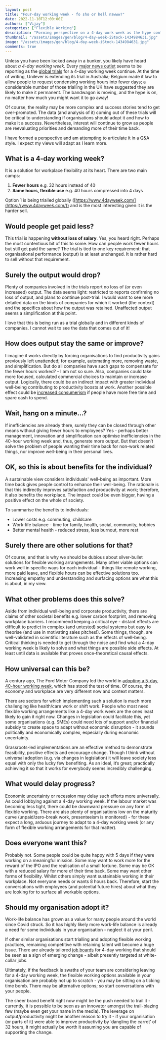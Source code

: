 ```yaml
---
layout: post
title: "Four-day working week - fo sho or hell nawww?"
date: 2022-11-10T12:00:00Z
authors: ["Vijay"]
categories: ["Flexible Working"]
description: "Forming perspective on a 4-day work week as the hype continues to grow"
thumbnail: "/assets/images/gen/blog/4-day-week-iStock-1434984631.jpg"
image: "/assets/images/gen/blog/4-day-week-iStock-1434984631.jpg"
comments: true
---
```


Unless you have been locked away in a bunker, you likely have heard about *a 4-day working week*. Every [major news outlet](https://www.google.com/search?q=4+day+work+week&tbm=nws&source=univ&tbo=u&sa=X&ved=2ahUKEwjF-uawjKH7AhXLQkEAHXsDAc8Qt8YBegQIChAG&biw=1440&bih=764&dpr=2) seems to be reporting as the [global trials](https://www.4dayweek.com/ukpilot) for a 4-day working week continue. At the time of writing, Unilever is extending its trial in Australia; Belgium made it law to allow people to request condensing working hours into fewer days; a considerable number of those trialling in the UK have suggested they are likely to make it permanent. The bandwagon is moving, and the hype is on, no matter how much you might want it to go away!

Of course, the reality may be more complex and success stories tend to get over-promoted. The data (and analysis of it) coming out of these trials will be critical to understanding if organisations should adopt it and how to make it a success. Nevertheless, interest will continue to grow as people are reevaluating priorities and demanding more of their time back.

I have formed a perspective and am attempting to articulate it in a Q&A style. I expect my views will adapt as I learn more.

## What is a 4-day working week?

It is a solution for workplace flexibility at its heart. There are two main camps:

1. **Fewer** **hours** e.g. 32 hours instead of 40
2. **Same hours, flexible use** e.g. 40 hours compressed into 4 days

Option 1 is being trialled globally ([https://www.4dayweek.com/](https://www.4dayweek.com/)) and is the most interesting given it is the harder sell.

## Would people get paid less?

This trial is happening **without loss of salary**. Yes, you heard right. Perhaps the most contentious bit of this to some. How can people work fewer hours but still get paid the same? The trial is tied to one key requirement: that organisational performance (output) is at least unchanged. It is rather hard to sell without that requirement.

## Surely the output would drop?

Plenty of companies involved in the trials report no loss of (or even increased) output. The data seems light: restricted to reports confirming no loss of output, and plans to continue post-trial. I would want to see more detailed data on the kinds of companies for which it worked (the context) and the specifics about how the output was retained. Unaffected output seems a simplification at this point. 

I love that this is being run as a trial globally and in different kinds of companies. I cannot wait to see the data that comes out of it!

## How does output stay the same or improve?

I imagine it works directly by forcing organisations to find productivity gains previously left unattended; for example, automating more, removing waste, and simplification. But do all companies have such gaps to compensate for the fewer hours worked? - I am not so sure. Also, companies could take more focused, calculated commercial choices to maintain or increase output. Logically, there could be an indirect impact with greater individual well-being contributing to productivity boosts at work. Another possible effect could be [increased consumerism](https://www.youtube.com/watch?v=hD784CHYhGM) if people have more free time and spare cash to spend.

## Wait, hang on a minute…?

If inefficiencies are already there, surely they can be closed through other means without giving fewer hours to employees? Yes - perhaps better management, innovation and simplification can optimise inefficiencies in the 40-hour working week and, thus, generate more output. But that doesn’t solve the problem of people wanting their time back for non-work related things, nor improve well-being in their personal lives.

## OK, so this is about benefits for the individual?

A sustainable view considers individuals' well-being as important. More time back gives people control to enhance their well-being. The rationale is that this indirectly improves satisfaction and productivity at work; therefore, it also benefits the workplace. The impact could be even bigger, having a positive effect on the whole of society.

To summarise the benefits to individuals:

- Lower costs e.g. commuting, childcare
- Work-life balance - time for family, health, social, community, hobbies
- Better mental health - reduced stress, less burnout, more rest

## Surely there are other solutions for that?

Of course, and that is why we should be dubious about silver-bullet solutions for flexible working arrangements. Many other viable options can work well in specific ways for each individual - things like remote working, more paid leave, and flexible hours can be effective solutions too. Increasing empathy and understanding and surfacing options are what this is about, in my view.

## What other problems does this solve?

Aside from individual well-being and corporate productivity, there are claims of other societal benefits e.g. lower carbon footprint, and removing workplace barriers. I recommend keeping a critical eye - distant effects are difficult to predict in complex (and untested) social systems but easy to theorise (and use in motivating sales pitches!). Some things, though, are well-validated in scientific literature such as the effects of well-being. Critical thinking is needed to get through the noise and find what a 4-day working week is likely to solve and what things are possible side effects. At least until data is available that proves once-theoretical causal effects.

## How universal can this be?

A century ago, The Ford Motor Company led the world in [adopting a 5-day, 40-hour working week](https://www.history.com/this-day-in-history/ford-factory-workers-get-40-hour-week), which has stood the test of time. Of course, the economy and workplace are very different now and context matters.

There are sectors for which implementing such a solution is much more challenging like health/care work or shift work. People who most need flexible working arrangements like a 4-day work week are the ones least likely to gain it right now. Changes in legislation could facilitate this, yet some organisations (e.g. SMEs) could need lots of support and/or financial subsidy to create space to adapt without economic disruption - it sounds politically and economically complex, especially during economic uncertainty.

Grassroots-led implementations are an effective method to demonstrate feasibility, positive effects and encourage change. Though I think without universal adoption (e.g. via changes in legislation) it will leave society less equal with only the lucky few benefiting. As an ideal, it’s great; practically achieving it so that it works for everybody seems incredibly challenging.

## What would delay progress?

Economic uncertainty or recession may delay such efforts more universally. As could lobbying against a 4-day working week. If the labour market was becoming less tight, there could be downward pressure on any form of flexible working. There are also plenty of organisations low on the maturity curve (unpaid/zero-break work, presenteeism is monitored) - for these expect a long, arduous journey to adapt to a 4-day working week (or any form of flexible working arrangements for that matter).

## Does everyone want this?

Probably not. Some people could be quite happy with 5 days if they were working on a meaningful mission. Some may want to work more for the reward of the IPO and the realisation of a small fortune. Some may be OK with a reduced salary for more of their time back. Some may want other forms of flexibility. Whilst others simply want sustainable working in their workplace. Not everyone needs or wants 8 hours back. Therefore, start the conversations with employees (and potential future hires) about what they are looking for to surface all workable options.

## Should my organisation adopt it?

Work-life balance has grown as a value for many people around the world since Covid struck. So it has highly likely more work-life balance is already a need for some individuals in your organisation - neglect it at your peril.

If other similar organisations start trialling and adopting flexible working practices, remaining competitive with retaining talent will become a huge issue. There are already tailored [job boards](https://4dayweek.io/) for 4-day working that should be seen as a sign of emerging change - albeit presently targeted at white-collar jobs.

Ultimately, if the feedback is swaths of your team are considering leaving for a 4-day working week, the flexible working options available in your organisation are probably not up to scratch - you may be sitting on a ticking time bomb. There may be alternative options; so start conversations with your people.

The sheer brand benefit right now might be the push needed to trail it - currently, it is possible to be seen as an innovator amongst the trail-blazing few (maybe even get your name in the media). The leverage on output/productivity might be another reason to try it - if your organisation (or parts of it) were able to improve productivity by ‘dangling the carrot’ of 32 hours, it might actually be worth it assuming you are capable of supporting the change.